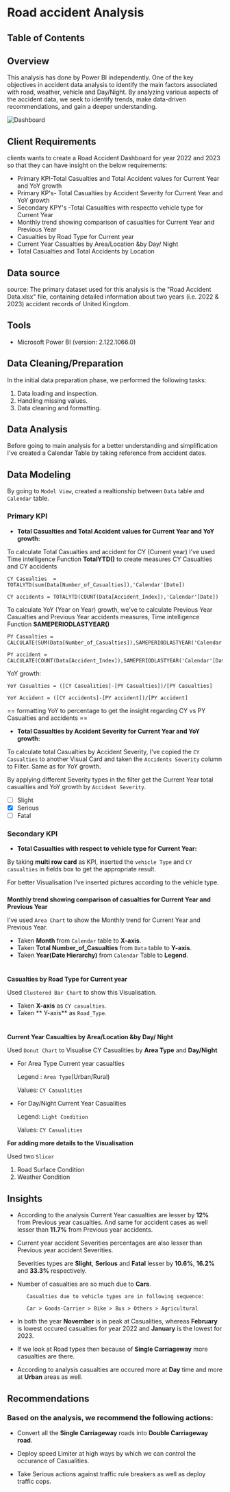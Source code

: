 
# Road accident Analysis

## Table of Contents



## Overview
This analysis has done by Power BI independently.
One of the key objectives in accident data analysis to identify the main factors associated with road, weather, vehicle and Day/Night. By analyzing various aspects of the accident data, we seek to identify trends, make data-driven recommendations, and gain a deeper understanding.


![Dashboard]()



## Client Requirements
clients wants to create a Road Accident Dashboard for year 2022 and 2023 so that they can have insight on the below requirements:

- Primary KPI-Total Casualties and Total Accident values for Current Year and YoY growth
- Primary KP's- Total Casualties by Accident Severity for Current Year and YoY growth
- Secondary KPY's -Total Casualties with respectto vehicle type for Current Year
- Monthly trend showing comparison of casualties for Current Year and Previous Year
- Casualties by Road Type for Current year
- Current Year Casualties by Area/Location &by Day/ Night
- Total Casualties and Total Accidents by Location

## Data source
source: The primary dataset used for this analysis is the "Road Accident Data.xlsx" file, containing detailed information about two years (i.e. 2022 & 2023) accident records of United Kingdom.

## Tools

- Microsoft Power BI (version: 2.122.1066.0)

## Data Cleaning/Preparation
In the initial data preparation phase, we performed the following tasks:

1. Data loading and inspection.
2. Handling missing values.
3. Data cleaning and formatting.

## Data Analysis

Before going to main analysis for a better understanding and simplification I've created a Calendar Table by taking reference from accident dates.

## Data Modeling

By going to `Model View`, created a realtionship between `Data` table and `Calendar` table.

### Primary KPI
* **Total Casualties and Total Accident values for Current Year and YoY growth:**


To calculate Total Casualties and accident for CY (Current year) I've used Time intelligence Function **TotalYTD()** to create measures CY Casualties and CY accidents

```
CY Casualties  = TOTALYTD(sum(Data[Number_of_Casualties]),'Calendar'[Date])
```

```
CY accidents = TOTALYTD(COUNT(Data[Accident_Index]),'Calendar'[Date])
```

To calculate YoY (Year on Year) growth, we've to calculate Previous Year Casualties and Previous Year accidents measures, Time intelligence Function **SAMEPERIODLASTYEAR()**

```
PY Casualties = CALCULATE(SUM(Data[Number_of_Casualties]),SAMEPERIODLASTYEAR('Calendar'[Date]))
```
```
PY accident = CALCULATE(COUNT(Data[Accident_Index]),SAMEPERIODLASTYEAR('Calendar'[Date]))
```
YoY growth:
```
YoY Casualties = ([CY Casualities]-[PY Casualties])/[PY Casualties]
```
```
YoY Accident = ([CY accidents]-[PY accident])/[PY accident]
```
== formatting YoY to percentage to get the insight regarding CY vs PY Casualties and accidents ==

* **Total Casualties by Accident Severity for Current Year and YoY growth:**

To calculate total Casualties by Accident Severity, I've copied the `CY Casualties` to another Visual Card and taken the `Accidents Severity` column to Filter.
Same as for YoY growth.

By applying different Severity types in the filter get the Current Year total casualties and YoY growth by `Accident Severity`.

- [ ] Slight
- [x] Serious
- [ ] Fatal

### Secondary KPI
- **Total Casualties with respect to vehicle type for Current Year:**

By taking **multi row card** as KPI, inserted the `vehicle Type` and `CY casualties` in fields box to get the appropriate result.

For better Visualisation I've inserted pictures according to the vehicle type.

###

 **Monthly trend showing comparison of casualties for Current Year and Previous Year**

 I've used `Area Chart` to show the Monthly trend for Current Year and Previous Year.

 - Taken **Month** from `Calendar` table to **X-axis**.
- Taken **Total Number_of_Casualties** from `Data` table to **Y-axis**.
- Taken **Year(Date Hierarchy)** from `Calendar` Table to **Legend**.

#

**Casualties by Road Type for Current year**

Used `Clustered Bar Chart` to show this Visualisation.

- Taken **X-axis** as `CY casualties`.
- Taken ** Y-axis** as `Road_Type`.

#
**Current Year Casualties by Area/Location &by Day/ Night**

Used `Donut Chart` to Visualise CY Casualities by **Area Type** and **Day/Night**

- For Area Type Current year casualties
   
    Legend : `Area Type`(Urban/Rural)
 
    Values: `CY Casualities`

- For Day/Night Current Year Casualities

    Legend: `Light Condition`

    Values: `CY Casualities`

**For adding more details to the Visualisation**

Used two `Slicer` 
1. Road Surface Condition 
2. Weather Condition

## Insights
- According to the analysis Current Year casualties are lesser by **12%** from Previous year casualties. And same for accident cases as well lesser than **11.7%** from Previous year accidents.
- Current year accident Severities percentages are also lesser than Previous year accident Severities. 
    
    Severities types are **Slight**, **Serious** and **Fatal** lesser by **10.6%**, **16.2%** and **33.3%** respectively.
- Number of casualties are so much due to **Cars**.
    
         Casualties due to vehicle types are in following sequence:
         
         Car > Goods-Carrier > Bike > Bus > Others > Agricultural

- In both the year **November** is in peak at Casualities, whereas **February** is lowest occured casualties for year 2022 and **January** is the lowest for 2023.

- If we look at Road types then because of **Single Carriageway** more casualties are there.

- According to analysis casualties are occured more at **Day** time and more at **Urban** areas as well.

## Recommendations
### Based on the analysis, we recommend the following actions:
-  Convert all the **Single Carriageway** roads into **Double Carriageway road**.

- Deploy speed Limiter at high ways by which we can control the occurance of Casualities.
- Take Serious actions against traffic rule breakers as well as deploy traffic cops.